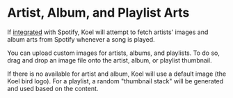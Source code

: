 # Artist, Album, and Playlist Arts

If [integrated](../service-integrations) with Spotify, Koel will attempt to fetch artists' images and album arts from Spotify
whenever a song is played. 

You can upload custom images for artists, albums, and playlists. 
To do so, drag and drop an image file onto the artist, album, or playlist thumbnail.

If there is no available for artist and album, Koel will use a default image (the Koel bird logo). 
For a playlist, a random "thumbnail stack" will be generated and used based on the content.

